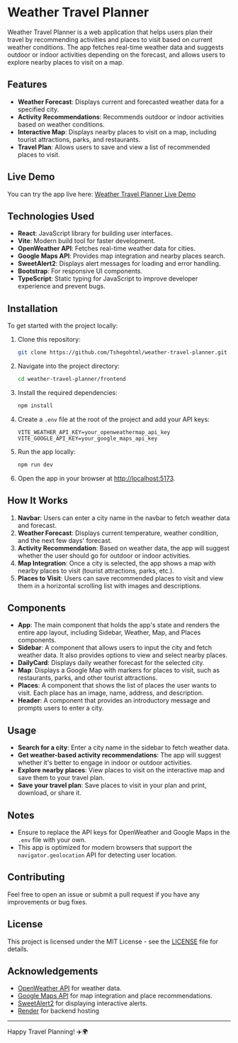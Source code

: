 # Weather Travel Planner

Weather Travel Planner is a web application that helps users plan their travel by recommending activities and places to visit based on current weather conditions. The app fetches real-time weather data and suggests outdoor or indoor activities depending on the forecast, and allows users to explore nearby places to visit on a map.

## Features

- **Weather Forecast**: Displays current and forecasted weather data for a specified city.
- **Activity Recommendations**: Recommends outdoor or indoor activities based on weather conditions.
- **Interactive Map**: Displays nearby places to visit on a map, including tourist attractions, parks, and restaurants.
- **Travel Plan**: Allows users to save and view a list of recommended places to visit.

## Live Demo

You can try the app live here: [Weather Travel Planner Live Demo](https://weather-travel-planner.web.app)

## Technologies Used

- **React**: JavaScript library for building user interfaces.
- **Vite**: Modern build tool for faster development.
- **OpenWeather API**: Fetches real-time weather data for cities.
- **Google Maps API**: Provides map integration and nearby places search.
- **SweetAlert2**: Displays alert messages for loading and error handling.
- **Bootstrap**: For responsive UI components.
- **TypeScript**: Static typing for JavaScript to improve developer experience and prevent bugs.

## Installation

To get started with the project locally:

1. Clone this repository:
    ```bash
    git clone https://github.com/Tshegohtml/weather-travel-planner.git
    ```

2. Navigate into the project directory:
    ```bash
    cd weather-travel-planner/frontend
    ```

3. Install the required dependencies:
    ```bash
    npm install
    ```

4. Create a `.env` file at the root of the project and add your API keys:

    ```env
    VITE_WEATHER_API_KEY=your_openweathermap_api_key
    VITE_GOOGLE_API_KEY=your_google_maps_api_key
    ```

5. Run the app locally:
    ```bash
    npm run dev
    ```

6. Open the app in your browser at [http://localhost:5173](http://localhost:5173).

## How It Works

1. **Navbar**: Users can enter a city name in the navbar to fetch weather data and forecast.
2. **Weather Forecast**: Displays current temperature, weather condition, and the next few days' forecast.
3. **Activity Recommendation**: Based on weather data, the app will suggest whether the user should go for outdoor or indoor activities.
4. **Map Integration**: Once a city is selected, the app shows a map with nearby places to visit (tourist attractions, parks, etc.).
5. **Places to Visit**: Users can save recommended places to visit and view them in a horizontal scrolling list with images and descriptions.

## Components

- **App**: The main component that holds the app's state and renders the entire app layout, including Sidebar, Weather, Map, and Places components.
- **Sidebar**: A component that allows users to input the city and fetch weather data. It also provides options to view and select nearby places.
- **DailyCard**: Displays daily weather forecast for the selected city.
- **Map**: Displays a Google Map with markers for places to visit, such as restaurants, parks, and other tourist attractions.
- **Places**: A component that shows the list of places the user wants to visit. Each place has an image, name, address, and description.
- **Header**: A component that provides an introductory message and prompts users to enter a city.

## Usage

- **Search for a city**: Enter a city name in the sidebar to fetch weather data.
- **Get weather-based activity recommendations**: The app will suggest whether it's better to engage in indoor or outdoor activities.
- **Explore nearby places**: View places to visit on the interactive map and save them to your travel plan.
- **Save your travel plan**: Save places to visit in your plan and print, download, or share it.

## Notes

- Ensure to replace the API keys for OpenWeather and Google Maps in the `.env` file with your own.
- This app is optimized for modern browsers that support the `navigator.geolocation` API for detecting user location.

## Contributing

Feel free to open an issue or submit a pull request if you have any improvements or bug fixes.

## License

This project is licensed under the MIT License - see the [LICENSE](LICENSE) file for details.

## Acknowledgements

- [OpenWeather API](https://openweathermap.org/api) for weather data.
- [Google Maps API](https://developers.google.com/maps/documentation) for map integration and place recommendations.
- [SweetAlert2](https://sweetalert2.github.io/) for displaying interactive alerts.
- [Render](https://render.com) for backend hosting

---

Happy Travel Planning! ✈️🌍
